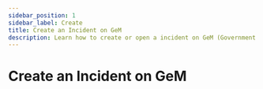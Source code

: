 ```yaml
---
sidebar_position: 1
sidebar_label: Create
title: Create an Incident on GeM
description: Learn how to create or open a incident on GeM (Government e-Marketplace).
---
```


# Create an Incident on GeM
